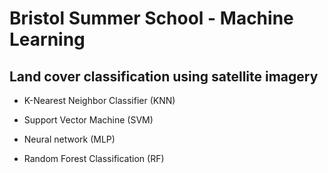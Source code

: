 # Bristol Summer School - Machine Learning
## Land cover classification using satellite imagery

* K-Nearest Neighbor Classifier (KNN)

* Support Vector Machine (SVM)

* Neural network (MLP)

* Random Forest Classification (RF)
